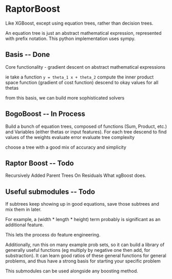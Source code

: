 # RaptorBoost

Like XGBoost, except using equation trees, rather than decision trees.

An equation tree is just an abstract mathematical expression, represented with prefix notation. This python implementation uses sympy.

## Basis -- Done
Core functionality - gradient descent on abstract mathematical expressions

ie take a function ```y = theta_1 x + theta_2```
compute the inner product space function (gradient of cost function)
descend to okay values for all thetas

from this basis, we can build more sophisticated solvers

## BogoBoost -- In Process
Build a bunch of equation trees, composed of functions (Sum, Product, etc.) and Variables (either thetas or input features).
For each tree
  descend to find values of the weights
  evaluate error
  evaluate tree complexity
  
choose a tree with a good mix of accuracy and simplicity


## Raptor Boost -- Todo

Recursively Added Parent Trees On Residuals
What xgBoost does.


## Useful submodules -- Todo

If subtrees keep showing up in good equations, save those subtrees and mix them in later.

For example, a (width * length * height) term probably is significant as an additional feature.

This lets the process do feature engineering.

Additionally, run this on many example prob sets, so it can build a library of generally useful functions (eg multiply by negative one then add, for substraction). It can learn good ratios of these general functions for general problems, and thus have a strong basis for starting your specific problem

This submodules can be used alongside any boosting method.





